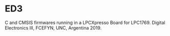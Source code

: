 # ED3
C and CMSIS firmwares running in a LPCXpresso Board for LPC1769. Digital Electronics III, FCEFYN, UNC, Argentina 2019. 
